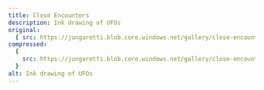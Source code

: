 ```yaml
---
title: Close Encounters
description: Ink drawing of UFOs
original:
  { src: https://jungaretti.blob.core.windows.net/gallery/close-encounters.jpg }
compressed:
  {
    src: https://jungaretti.blob.core.windows.net/gallery/close-encounters-preview.jpg,
  }
alt: Ink drawing of UFOs
---
```

